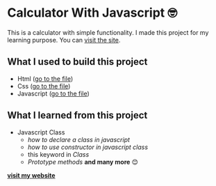 # Calculator With Javascript 🤓
This is a calculator with simple functionality. I made this project for my learning purpose. You can [visit the site](https://hasan-naim.github.io/Calculator-with-Js-Class/calculator.html).

## What I used to build this project
* Html ([go to the file](https://github.com/hasan-naim/Calculator-with-Js-Class/blob/master/index.html))
* Css ([go to the file](https://github.com/hasan-naim/Calculator-with-Js-Class/blob/master/css/calculator.css))
* Javascript ([go to the file](https://github.com/hasan-naim/Calculator-with-Js-Class/blob/master/js/calculator.js))

## What I learned from this project  
* Javascript Class 
	* _how to  declare a class in javascript_
	* _how to use constructor in javascript class_
	* this keyword in _Class_
	* _Prototype methods_ **and many more**  😊


 **[visit my website](https://hasan-naim.github.io)**